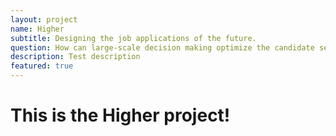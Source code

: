 ```yaml
---
layout: project
name: Higher
subtitle: Designing the job applications of the future.
question: How can large-scale decision making optimize the candidate selection process?
description: Test description
featured: true
---
```


<h1>This is the Higher project!</h1>